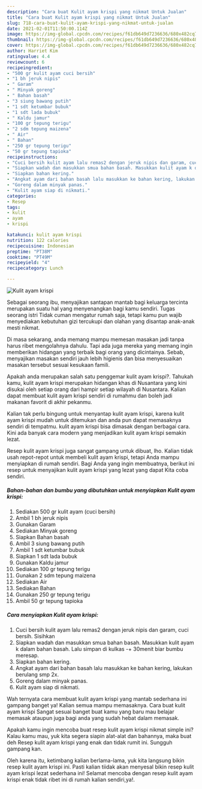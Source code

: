 ```yaml
---
description: "Cara buat Kulit ayam krispi yang nikmat Untuk Jualan"
title: "Cara buat Kulit ayam krispi yang nikmat Untuk Jualan"
slug: 718-cara-buat-kulit-ayam-krispi-yang-nikmat-untuk-jualan
date: 2021-02-01T11:50:00.114Z
image: https://img-global.cpcdn.com/recipes/f61db649d7236636/680x482cq70/kulit-ayam-krispi-foto-resep-utama.jpg
thumbnail: https://img-global.cpcdn.com/recipes/f61db649d7236636/680x482cq70/kulit-ayam-krispi-foto-resep-utama.jpg
cover: https://img-global.cpcdn.com/recipes/f61db649d7236636/680x482cq70/kulit-ayam-krispi-foto-resep-utama.jpg
author: Harriet Kim
ratingvalue: 4.4
reviewcount: 6
recipeingredient:
- "500 gr kulit ayam cuci bersih"
- "1 bh jeruk nipis"
- " Garam"
- " Minyak goreng"
- " Bahan basah"
- "3 siung bawang putih"
- "1 sdt ketumbar bubuk"
- "1 sdt lada bubuk"
- " Kaldu jamur"
- "100 gr tepung terigu"
- "2 sdm tepung maizena"
- " Air"
- " Bahan"
- "250 gr tepung terigu"
- "50 gr tepung tapioka"
recipeinstructions:
- "Cuci bersih kulit ayam lalu remas2 dengan jeruk nipis dan garam, cuci bersih. Sisihkan"
- "Siapkan wadah dan masukkan smua bahan basah. Masukkan kulit ayam k dalam bahan basah. Lalu simpan di kulkas -+ 30menit biar bumbu meresap."
- "Siapkan bahan kering."
- "Angkat ayam dari bahan basah lalu masukkan ke bahan kering, lakukan berulang smp 2x."
- "Goreng dalam minyak panas."
- "Kulit ayam siap di nikmati."
categories:
- Resep
tags:
- kulit
- ayam
- krispi

katakunci: kulit ayam krispi 
nutrition: 122 calories
recipecuisine: Indonesian
preptime: "PT38M"
cooktime: "PT49M"
recipeyield: "4"
recipecategory: Lunch

---
```



![Kulit ayam krispi](https://img-global.cpcdn.com/recipes/f61db649d7236636/680x482cq70/kulit-ayam-krispi-foto-resep-utama.jpg)

Sebagai seorang ibu, menyajikan santapan mantab bagi keluarga tercinta merupakan suatu hal yang menyenangkan bagi kamu sendiri. Tugas seorang istri Tidak cuman mengatur rumah saja, tetapi kamu pun wajib menyediakan kebutuhan gizi tercukupi dan olahan yang disantap anak-anak mesti nikmat.

Di masa  sekarang, anda memang mampu memesan masakan jadi tanpa harus ribet mengolahnya dahulu. Tapi ada juga mereka yang memang ingin memberikan hidangan yang terbaik bagi orang yang dicintainya. Sebab, menyajikan masakan sendiri jauh lebih higienis dan bisa menyesuaikan masakan tersebut sesuai kesukaan famili. 



Apakah anda merupakan salah satu penggemar kulit ayam krispi?. Tahukah kamu, kulit ayam krispi merupakan hidangan khas di Nusantara yang kini disukai oleh setiap orang dari hampir setiap wilayah di Nusantara. Kalian dapat membuat kulit ayam krispi sendiri di rumahmu dan boleh jadi makanan favorit di akhir pekanmu.

Kalian tak perlu bingung untuk menyantap kulit ayam krispi, karena kulit ayam krispi mudah untuk ditemukan dan anda pun dapat memasaknya sendiri di tempatmu. kulit ayam krispi bisa dimasak dengan berbagai cara. Kini ada banyak cara modern yang menjadikan kulit ayam krispi semakin lezat.

Resep kulit ayam krispi juga sangat gampang untuk dibuat, lho. Kalian tidak usah repot-repot untuk membeli kulit ayam krispi, tetapi Anda mampu menyiapkan di rumah sendiri. Bagi Anda yang ingin membuatnya, berikut ini resep untuk menyajikan kulit ayam krispi yang lezat yang dapat Kita coba sendiri.

<!--inarticleads1-->

##### Bahan-bahan dan bumbu yang dibutuhkan untuk menyiapkan Kulit ayam krispi:

1. Sediakan 500 gr kulit ayam (cuci bersih)
1. Ambil 1 bh jeruk nipis
1. Gunakan  Garam
1. Sediakan  Minyak goreng
1. Siapkan  Bahan basah
1. Ambil 3 siung bawang putih
1. Ambil 1 sdt ketumbar bubuk
1. Siapkan 1 sdt lada bubuk
1. Gunakan  Kaldu jamur
1. Sediakan 100 gr tepung terigu
1. Gunakan 2 sdm tepung maizena
1. Sediakan  Air
1. Sediakan  Bahan
1. Gunakan 250 gr tepung terigu
1. Ambil 50 gr tepung tapioka




<!--inarticleads2-->

##### Cara menyiapkan Kulit ayam krispi:

1. Cuci bersih kulit ayam lalu remas2 dengan jeruk nipis dan garam, cuci bersih. Sisihkan
1. Siapkan wadah dan masukkan smua bahan basah. Masukkan kulit ayam k dalam bahan basah. Lalu simpan di kulkas -+ 30menit biar bumbu meresap.
1. Siapkan bahan kering.
1. Angkat ayam dari bahan basah lalu masukkan ke bahan kering, lakukan berulang smp 2x.
1. Goreng dalam minyak panas.
1. Kulit ayam siap di nikmati.




Wah ternyata cara membuat kulit ayam krispi yang mantab sederhana ini gampang banget ya! Kalian semua mampu memasaknya. Cara buat kulit ayam krispi Sangat sesuai banget buat kamu yang baru mau belajar memasak ataupun juga bagi anda yang sudah hebat dalam memasak.

Apakah kamu ingin mencoba buat resep kulit ayam krispi nikmat simple ini? Kalau kamu mau, yuk kita segera siapin alat-alat dan bahannya, maka buat deh Resep kulit ayam krispi yang enak dan tidak rumit ini. Sungguh gampang kan. 

Oleh karena itu, ketimbang kalian berlama-lama, yuk kita langsung bikin resep kulit ayam krispi ini. Pasti kalian tiidak akan menyesal bikin resep kulit ayam krispi lezat sederhana ini! Selamat mencoba dengan resep kulit ayam krispi enak tidak ribet ini di rumah kalian sendiri,ya!.

